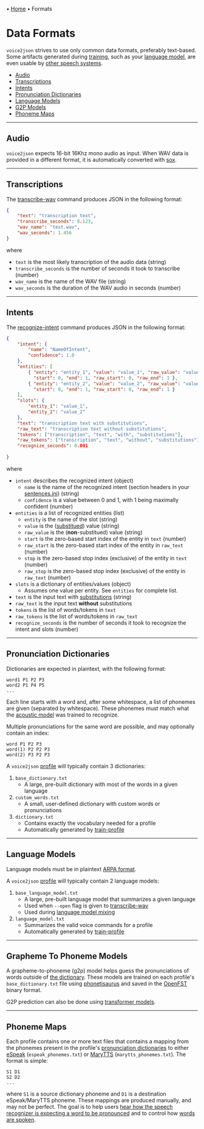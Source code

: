 &#8226; [Home](index.md) &#8226; Formats

# Data Formats

`voice2json` strives to use only common data formats, preferably text-based. Some artifacts generated during [training](commands.md#train-profile), such as your [language model](#language-models), are even usable by [other speech systems](https://github.com/mozilla/DeepSpeech).

* [Audio](#audio)
* [Transcriptions](#transcriptions)
* [Intents](#intents)
* [Pronunciation Dictionaries](#pronunciation-dictionaries)
* [Language Models](#language-models)
* [G2P Models](#grapheme-to-phoneme-models)
* [Phoneme Maps](#phoneme-maps)

---

## Audio

`voice2json` expects 16-bit 16Khz mono audio as input. When WAV data is provided in a different format, it is automatically converted with [sox](http://sox.sourceforge.net).

---

## Transcriptions

The [transcribe-wav](commands.md#transcribe-wav) command produces JSON in the following format:

```json
{
    "text": "transcription text",
    "transcribe_seconds": 0.123,
    "wav_name": "test.wav",
    "wav_seconds": 1.456
}
```

where

* `text` is the most likely transcription of the audio data (string)
* `transcribe_seconds` is the number of seconds it took to transcribe (number)
* `wav_name` is the name of the WAV file (string)
* `wav_seconds` is the duration of the WAV audio in seconds (number)

---

## Intents

The [recognize-intent](commands.md#recognize-intent) command produces JSON in the following format:

```json
{
    "intent": {
        "name": "NameOfIntent",
        "confidence": 1.0
    },
    "entities": [
        { "entity": "entity_1", "value": "value_1", "raw_value": "value_1",
          "start": 0, "end": 1, "raw_start": 0, "raw_end": 1 },
        { "entity": "entity_2", "value": "value_2", "raw_value": "value_2",
          "start": 0, "end": 1, "raw_start": 0, "raw_end": 1 }
    ],
    "slots": {
        "entity_1": "value_1",
        "entity_2": "value_2"
    },
    "text": "transcription text with substitutions",
    "raw_text": "transcription text without substitutions",
    "tokens": ["transcription", "text", "with", "substitutions"],
    "raw_tokens": ["transcription", "text", "without", "substitutions"],
    "recognize_seconds": 0.001
    
}
```

where

* `intent` describes the recognized intent (object)
    * `name` is the name of the recognized intent (section headers in your [sentences.ini](sentences.md)) (string)
    * `confidence` is a value between 0 and 1, with 1 being maximally confident (number)
* `entities` is a list of recognized entities (list)
    * `entity` is the name of the slot (string)
    * `value` is the ([substitued](sentences.md#wordtag-substitutions)) value (string)
    * `raw_value` is the (**non**-substitued) value (string)
    * `start` is the zero-based start index of the entity in `text` (number)
    * `raw_start` is the zero-based start index of the entity in `raw_text` (number)
    * `stop` is the zero-based stop index (exclusive) of the entity in `text` (number)
    * `raw_stop` is the zero-based stop index (exclusive) of the entity in `raw_text` (number)
* `slots` is a dictionary of entities/values (object)
    * Assumes one value per entity. See `entities` for complete list.
* `text` is the input text with [substitutions](sentences.md#wordtag-substitutions) (string)
* `raw_text` is the input text **without** substitutions
* `tokens` is the list of words/tokens in `text`
* `raw_tokens` is the list of words/tokens in `raw_text`
* `recognize_seconds` is the number of seconds it took to recognize the intent and slots (number)

---

## Pronunciation Dictionaries

Dictionaries are expected in plaintext, with the following format:

```
word1 P1 P2 P3
word2 P1 P4 P5
...
```

Each line starts with a word and, after some whitespace, a list of phonemes are given (separated by whitespace). These phonemes must match what the [acoustic model](whitepaper.md) was trained to recognize.

Multiple pronunciations for the same word are possible, and may optionally contain an index:

```
word P1 P2 P3
word(1) P2 P2 P3
word(2) P3 P2 P3
```

A `voice2json` [profile](profiles.md) will typically contain 3 dictionaries:

1. `base_dictionary.txt`
    * A large, pre-built dictionary with most of the words in a given language
2. `custom_words.txt`
    * A small, user-defined dictionary with custom words or pronunciations
3. `dictionary.txt`
    * Contains exactly the vocabulary needed for a profile
    * Automatically generated by [train-profile](commands.md#train-profile)

---

## Language Models

Language models must be in plaintext [ARPA format](https://cmusphinx.github.io/wiki/arpaformat/).

A `voice2json` [profile](profiles.md) will typically contain 2 language models:

1. `base_language_model.txt`
    * A large, pre-built language model that summarizes a given language
    * Used when `--open` flag is given to [transcribe-wav](commands.md#transcribe-wav)
    * Used during [language model mixing](commands.md#language-model-mixing)
2. `language_model.txt`
    * Summarizes the valid voice commands for a profile
    * Automatically generated by [train-profile](commands.md#train-profile)
    
---
    
## Grapheme To Phoneme Models

A grapheme-to-phoneme (g2p) model helps guess the pronunciations of words outside of [the dictionary](#pronunciation-dictionaries). These models are trained on each profile's `base_dictionary.txt` file using [phonetisaurus](https://github.com/AdolfVonKleist/Phonetisaurus) and saved in the [OpenFST](http://www.openfst.org) binary format.

G2P prediction can also be done using [transformer models](https://github.com/cmusphinx/g2p-seq2seq).

---

## Phoneme Maps

Each profile contains one or more text files that contains a mapping from the phonemes present in the profile's [pronunciation dictionaries](#pronunciations-dictionaries) to either [eSpeak](https://github.com/espeak-ng/espeak-ng) (`espeak_phonemes.txt`) or [MaryTTS](http://mary.dfki.de/) (`marytts_phonemes.txt`). The format is simple:

```
S1 D1
S2 D2
...
```

where `S1` is a source dictionary phoneme and `D1` is a destination eSpeak/MaryTTS phoneme. These mappings are produced manually, and may not be perfect. The goal is to help users [hear how the speech recognizer is expecting a word to be pronounced](commands.md#pronounce-word) and to control how [words are spoken](commands.md#speak-sentence).
